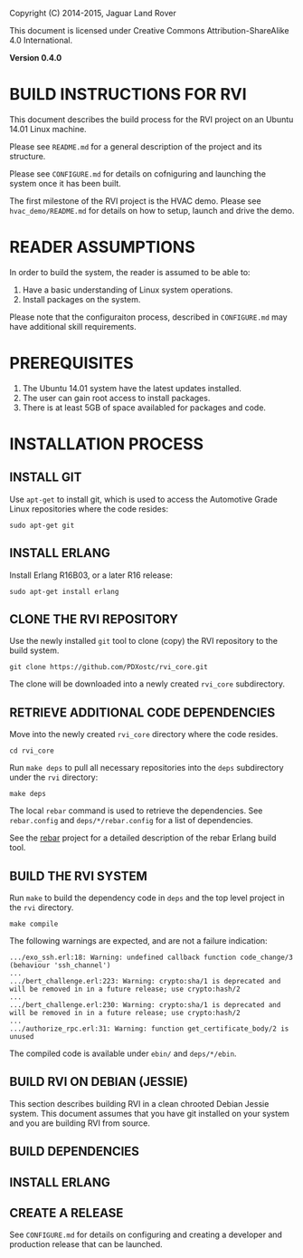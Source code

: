 Copyright (C) 2014-2015, Jaguar Land Rover

This document is licensed under Creative Commons
Attribution-ShareAlike 4.0 International.

**Version 0.4.0**

# BUILD INSTRUCTIONS FOR RVI #

This document describes the build process for the RVI project on an
Ubuntu 14.01 Linux machine.

Please see ```README.md``` for a general description of the project
and its structure.

Please see ```CONFIGURE.md``` for details on cofniguring and launching
the system once it has been built.

The first milestone of the RVI project is the HVAC demo. Please see
```hvac_demo/README.md``` for details on how to setup, launch and
drive the demo.

# READER ASSUMPTIONS #
In order to build the system, the reader is assumed to be able to:

1. Have a basic understanding of Linux system operations.
2. Install packages on the system.

Please note that the configuraiton process, described in
```CONFIGURE.md``` may have additional skill requirements.

# PREREQUISITES #

1. The Ubuntu 14.01 system have the latest updates installed.
2. The user can gain root access to install packages.
3. There is at least 5GB of space availabled for packages and code.

# INSTALLATION PROCESS #

## INSTALL GIT ##

Use ```apt-get``` to install git, which is used to access the Automotive
Grade Linux repositories where the code resides:

    sudo apt-get git 

## INSTALL ERLANG ##

Install Erlang R16B03, or a later R16 release:

    sudo apt-get install erlang


## CLONE THE RVI REPOSITORY ##

Use the newly installed ```git``` tool to clone (copy) the RVI repository
to the build system.

    git clone https://github.com/PDXostc/rvi_core.git

The clone will be downloaded into a newly created ```rvi_core``` subdirectory.


## RETRIEVE ADDITIONAL CODE DEPENDENCIES ##

Move into the newly created ```rvi_core``` directory where the code resides.

    cd rvi_core

Run ```make deps``` to pull all necessary repositories into the ```deps```
subdirectory under the ```rvi``` directory:

    make deps
	
The local ```rebar``` command is used to retrieve the dependencies. See
```rebar.config``` and ```deps/*/rebar.config``` for a list of
dependencies. 

See the [rebar](https://github.com/basho/rebar) project for a detailed
description of the rebar Erlang build tool.


## BUILD THE RVI SYSTEM ##

Run ```make``` to build the dependency code in ```deps``` and the
top level project in the ```rvi``` directory.

    make compile

The following warnings are expected, and are not a failure indication:

    .../exo_ssh.erl:18: Warning: undefined callback function code_change/3 (behaviour 'ssh_channel')
	...
	.../bert_challenge.erl:223: Warning: crypto:sha/1 is deprecated and will be removed in in a future release; use crypto:hash/2
	...
	.../bert_challenge.erl:230: Warning: crypto:sha/1 is deprecated and will be removed in in a future release; use crypto:hash/2
    ...
    .../authorize_rpc.erl:31: Warning: function get_certificate_body/2 is unused    

The compiled code is available under ```ebin/``` and ```deps/*/ebin```.

## BUILD RVI ON DEBIAN (JESSIE) ##

This section describes building RVI in a clean chrooted Debian Jessie
system. This document assumes that you have git installed on your system and
you are building RVI from source.

## BUILD DEPENDENCIES

## INSTALL ERLANG ##



## CREATE A RELEASE ##

See ```CONFIGURE.md``` for details on configuring and creating a
developer and production release that can be launched.

